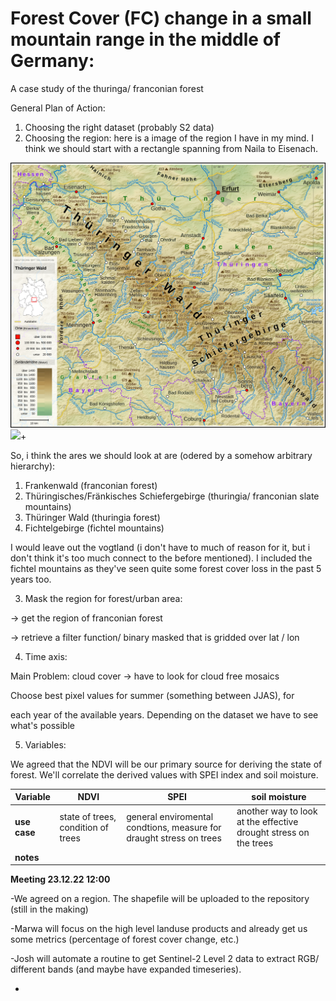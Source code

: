 # Forest Cover (FC) change in a small mountain range in the middle of Germany:

A case study of the thuringa/ franconian forest

General Plan of Action:

1. Choosing the right dataset (probably S2 data)
2. Choosing the region: here is a image of the region I have in my mind. I think we should start with a rectangle spanning from Naila to Eisenach.

 ![](./Images/map1.png) ![](./Images/map2.png)+ 


So, i think the ares we should look at are (odered by a somehow arbitrary hierarchy):

1. Frankenwald (franconian forest)
2. Thüringisches/Fränkisches Schiefergebirge (thuringia/ franconian slate mountains)
3. Thüringer Wald (thuringia forest)
4. Fichtelgebirge (fichtel mountains)

I would leave out the vogtland (i don't have to much of reason for it, but i don't think it's too much connect to the before mentioned). I included the fichtel mountains as they've seen quite some forest cover loss in the past 5 years too.

3. Mask the region for forest/urban area:

→ get the region of franconian forest

→ retrieve a filter function/ binary masked that is gridded over lat / lon

4. Time axis:

Main Problem: cloud cover → have to look for cloud free mosaics

Choose best pixel values for summer (something between JJAS), for

each year of the available years. Depending on the dataset we have to see what's possible

5. Variables:

We agreed that the NDVI will be our primary source for deriving the state of forest. We'll correlate the derived values with SPEI index and soil moisture.

| **Variable** | NDVI | SPEI | soil moisture |
| --- | --- | --- | --- |
| **use case** | state of trees, condition of trees | general enviromental condtions, measure for draught stress on trees | another way to look at the effective drought stress on the trees |
| **notes** |

**Meeting 23.12.22 12:00**

-We agreed on a region. The shapefile will be uploaded to the repository (still in the making)

-Marwa will focus on the high level landuse products and already get us some metrics (percentage of forest cover change, etc.)

-Josh will automate a routine to get Sentinel-2 Level 2 data to extract RGB/ different bands (and maybe have expanded timeseries).

-
